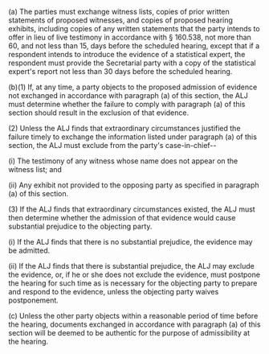 (a) The parties must exchange witness lists, copies of prior written statements of proposed witnesses, and copies of proposed hearing exhibits, including copies of any written statements that the party intends to offer in lieu of live testimony in accordance with § 160.538, not more than 60, and not less than 15, days before the scheduled hearing, except that if a respondent intends to introduce the evidence of a statistical expert, the respondent must provide the Secretarial party with a copy of the statistical expert's report not less than 30 days before the scheduled hearing.

(b)(1) If, at any time, a party objects to the proposed admission of evidence not exchanged in accordance with paragraph (a) of this section, the ALJ must determine whether the failure to comply with paragraph (a) of this section should result in the exclusion of that evidence.

(2) Unless the ALJ finds that extraordinary circumstances justified the failure timely to exchange the information listed under paragraph (a) of this section, the ALJ must exclude from the party's case-in-chief--

(i) The testimony of any witness whose name does not appear on the witness list; and

(ii) Any exhibit not provided to the opposing party as specified in paragraph (a) of this section.

(3) If the ALJ finds that extraordinary circumstances existed, the ALJ must then determine whether the admission of that evidence would cause substantial prejudice to the objecting party.

(i) If the ALJ finds that there is no substantial prejudice, the evidence may be admitted.
 
(ii) If the ALJ finds that there is substantial prejudice, the ALJ may exclude the evidence, or, if he or she does not exclude the evidence, must postpone the hearing for such time as is necessary for the objecting party to prepare and respond to the evidence, unless the objecting party waives postponement.

&#40;c) Unless the other party objects within a reasonable period of time before the hearing, documents exchanged in accordance with paragraph (a) of this section will be deemed to be authentic for the purpose of admissibility at the hearing.
